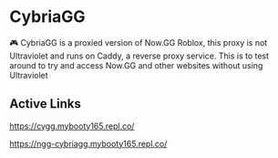 # CybriaGG

🎮 CybriaGG is a proxied version of Now.GG Roblox, this proxy is not Ultraviolet and runs on Caddy, a reverse proxy service. This is to test around to try and access Now.GG and other websites without using Ultraviolet

## Active Links

https://cygg.mybooty165.repl.co/

https://ngg-cybriagg.mybooty165.repl.co/

